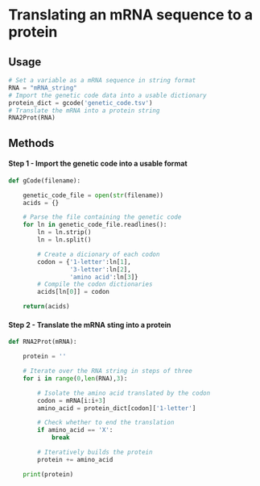 # Translating an mRNA sequence to a protein

## Usage
```python
# Set a variable as a mRNA sequence in string format
RNA = "mRNA_string"
# Import the genetic code data into a usable dictionary
protein_dict = gcode('genetic_code.tsv')
# Translate the mRNA into a protein string
RNA2Prot(RNA)
```
## Methods
#### Step 1 - Import the genetic code into a usable format
```python
def gCode(filename):

    genetic_code_file = open(str(filename))
    acids = {}

    # Parse the file containing the genetic code
    for ln in genetic_code_file.readlines():
        ln = ln.strip()
        ln = ln.split()

        # Create a dicionary of each codon
        codon = {'1-letter':ln[1],
                 '3-letter':ln[2],
                 'amino acid':ln[3]}
        # Compile the codon dictionaries
        acids[ln[0]] = codon

    return(acids)
```
#### Step 2 - Translate the mRNA sting into a protein
```python
def RNA2Prot(mRNA):

    protein = ''

    # Iterate over the RNA string in steps of three
    for i in range(0,len(RNA),3):

        # Isolate the amino acid translated by the codon
        codon = mRNA[i:i+3]
        amino_acid = protein_dict[codon]['1-letter']

        # Check whether to end the translation
        if amino_acid == 'X':
            break

        # Iteratively builds the protein
        protein += amino_acid

    print(protein)
```
